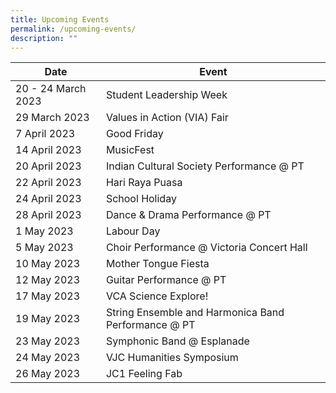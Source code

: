 ```yaml
---
title: Upcoming Events
permalink: /upcoming-events/
description: ""
---
```

| Date | Event |
| --- | --- |
| 20 - 24 March 2023 | Student Leadership Week |
| 29 March 2023 | Values in Action (VIA) Fair |
| 7 April 2023 | Good Friday |
| 14 April 2023 | MusicFest |
| 20 April 2023 | Indian Cultural Society Performance @ PT |
| 22 April 2023 | Hari Raya Puasa |
| 24 April 2023 | School Holiday |
| 28 April 2023 | Dance & Drama Performance @ PT |
| 1 May 2023 | Labour Day |
| 5 May 2023 | Choir Performance @ Victoria Concert Hall |
| 10 May 2023 | Mother Tongue Fiesta |
| 12 May 2023 | Guitar Performance @ PT|
| 17 May 2023 | VCA Science Explore! |
| 19 May 2023 | String Ensemble and Harmonica Band Performance @ PT |
| 23 May 2023 | Symphonic Band @ Esplanade |
| 24 May 2023 | VJC Humanities Symposium |
| 26 May 2023 | JC1 Feeling Fab |